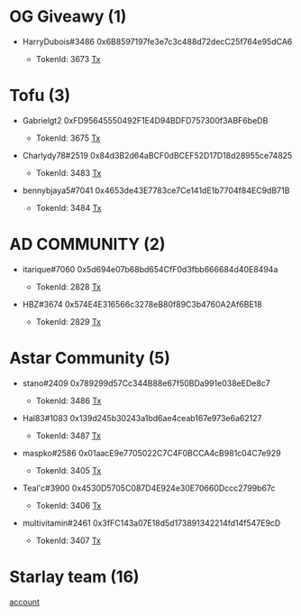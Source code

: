 # OG Giveawy (1)
* HarryDubois#3486 0x6B8597197fe3e7c3c488d72decC25f764e95dCA6

    * TokenId: 3673
[Tx](https://blockscout.com/astar/tx/0x8c01f2d16cb4dc5a3f586deb3594ccc026bedf387dafa1038783e50be62c63e4/token-transfers)

# Tofu (3)
* Gabrielgt2 0xFD95645550492F1E4D94BDFD757300f3ABF6beDB
    * TokenId: 3675
[Tx](https://blockscout.com/astar/tx/0xac904c69f2d821354ff4375d94f1d8bb4f49b40abae90562befb3efb6f5efeb8/token-transfers)

* Charlydy78#2519 0x84d3B2d64aBCF0dBCEF52D17D18d28955ce74825
    * TokenId: 3483
[Tx](https://blockscout.com/astar/tx/0x59905fc152d85904ca000f2bdade509e1d28f02a7dc401c954ebcfa047195019/token-transfers)

* bennybjaya5#7041 0x4653de43E7783ce7Ce141dE1b7704f84EC9dB71B
    * TokenId: 3484
[Tx](https://blockscout.com/astar/tx/0x97cc5f4ddb958f4be97d05eef240840455c62a7269f6482aac20c169de45b704/token-transfers)


# AD COMMUNITY (2)
* itarique#7060 0x5d694e07b68bd654CfF0d3fbb666684d40E8494a
    * TokenId: 2828
[Tx](https://blockscout.com/astar/tx/0x7fa49d4731e08b62d980fcd6463c083af8a29c5ea3cf8a0a83fd417972234e91/token-transfers)

* HBZ#3674 0x574E4E316566c3278eB80f89C3b4760A2Af6BE18
    * TokenId: 2829
[Tx](https://blockscout.com/astar/tx/0x04328104fcc9f99be833356a8f54bd8a3a370d53a36a854e99862eeba2c7da9a/token-transfers)

# Astar Community (5)
* stano#2409 0x789299d57Cc344B88e67f50BDa991e038eEDe8c7
    * TokenId: 3486
[Tx](https://blockscout.com/astar/tx/0x1695337561573a9ebd568f730b3d93012b3d6a23693e66382308572853330d94/token-transfers)

* Hal83#1083 0x139d245b30243a1bd6ae4ceab167e973e6a62127
    * TokenId: 3487
[Tx](https://blockscout.com/astar/tx/0xc24e4c255d72a1b4a89f900403a9e74c1d09be799983177e81b21777491f2298/token-transfers)

* maspko#2586  0x01aacE9e7705022C7C4F0BCCA4cB981c04C7e929
    * TokenId: 3405
[Tx](https://blockscout.com/astar/tx/0x823a74ba24227852724f8c7d29e5a00b5a9a72bfdc8698e4f86e0e40d7552ec9/token-transfers)

* Teal'c#3900 0x4530D5705C087D4E924e30E70660Dccc2799b67c
    * TokenId: 3406
[Tx](https://blockscout.com/astar/tx/0xbad90b365bb8b11ea358cbe01ec19ef46ec2093bca5490bf6eb5f6ae4e2eb4cb/token-transfers)

* multivitamin#2461 0x3fFC143a07E18d5d173891342214fd14f547E9cD
    * TokenId: 3407
[Tx](https://blockscout.com/astar/tx/0xb8bbc87f1a770e6446158878e6968c6805b847716be44436c5c8537ee7f4cc2e/token-transfers)

# Starlay team (16)
[account](https://blockscout.com/astar/address/0xA5761e38870D3Bb9665FA846E634E3275fdF2Db3/tokens)

